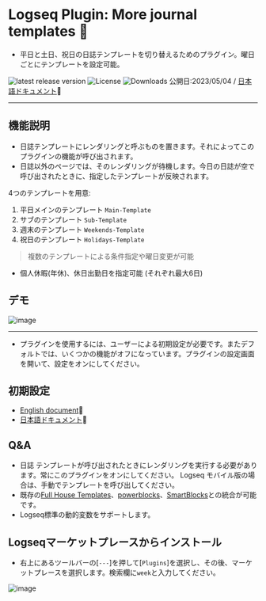 # Logseq Plugin: More journal templates 🛌

- 平日と土日、祝日の日誌テンプレートを切り替えるためのプラグイン。曜日ごとにテンプレートを設定可能。

[](https://github.com/YU000jp/logseq-plugin-weekdays-and-weekends/releases)![latest release version](https://img.shields.io/github/v/release/YU000jp/logseq-plugin-weekdays-and-weekends) [](https://github.com/YU000jp/logseq-plugin-weekdays-and-weekends/LICENSE)![License](https://img.shields.io/github/license/YU000jp/logseq-plugin-weekdays-and-weekends?color=blue) [](https://github.com/YU000jp/logseq-plugin-weekdays-and-weekends/releases)![Downloads](https://img.shields.io/github/downloads/YU000jp/logseq-plugin-weekdays-and-weekends/total.svg)
 公開日:2023/05/04 /
 [日本語ドキュメント](https://github.com/YU000jp/logseq-plugin-weekdays-and-weekends/wiki/%E6%97%A5%E6%9C%AC%E8%AA%9E%E3%83%89%E3%82%AD%E3%83%A5%E3%83%A1%E3%83%B3%E3%83%88)📝

---

## 機能説明

- 日誌テンプレートにレンダリングと呼ぶものを置きます。それによってこのプラグインの機能が呼び出されます。
- 日誌以外のページでは、そのレンダリングが待機します。今日の日誌が空で呼び出されたときに、指定したテンプレートが反映されます。

4つのテンプレートを用意:

1. 平日メインのテンプレート `Main-Template`
2. サブのテンプレート `Sub-Template`
3. 週末のテンプレート `Weekends-Template`
4. 祝日のテンプレート `Holidays-Template`

> 複数のテンプレートによる条件指定や曜日変更が可能
- 個人休暇(年休)、休日出勤日を指定可能 (それぞれ最大6日)

## デモ

![image](https://user-images.githubusercontent.com/111847207/235460001-a731d9eb-8b45-4c55-8789-d73e24bb655a.gif)

---

- プラグインを使用するには、ユーザーによる初期設定が必要です。またデフォルトでは、いくつかの機能がオフになっています。プラグインの設定画面を開いて、設定をオンにしてください。

## 初期設定

- [English document](https://github.com/YU000jp/logseq-plugin-weekdays-and-weekends/wiki/English-document)📝
- [日本語ドキュメント](https://github.com/YU000jp/logseq-plugin-weekdays-and-weekends/wiki/%E6%97%A5%E6%9C%AC%E8%AA%9E%E3%83%89%E3%82%AD%E3%83%A5%E3%83%A1%E3%83%B3%E3%83%88)📝

## Q&A

- 日誌 テンプレートが呼び出されたときにレンダリングを実行する必要があります。常にこのプラグインをオンにしてください。 Logseq モバイル版の場合は、手動でテンプレートを呼び出してください。
- 既存の[Full House Templates](https://github.com/stdword/logseq13-full-house-plugin)、[powerblocks](https://github.com/hkgnp/logseq-powerblocks-plugin)、[SmartBlocks](https://github.com/sawhney17/logseq-smartblocks)との統合が可能です。
- Logseq標準の動的変数をサポートします。

## Logseqマーケットプレースからインストール

- 右上にあるツールバーの[`---`]を押して[`Plugins`]を選択し、その後、マーケットプレースを選択します。検索欄に`week`と入力してください。

![image](https://user-images.githubusercontent.com/111847207/236143556-6404ec21-5e5f-457f-9193-f89f00330ff0.png)
